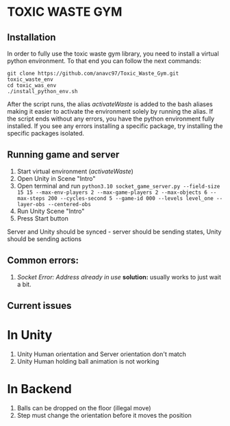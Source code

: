 # TOXIC WASTE GYM

## Installation

In order to fully use the toxic waste gym library, you need to install a virtual python environment. To that end you can follow the next commands:

```
git clone https://github.com/anavc97/Toxic_Waste_Gym.git toxic_waste_env
cd toxic_was_env
./install_python_env.sh
```

After the script runs, the alias *activateWaste* is added to the bash aliases making it easier to activate the environment solely by running the alias.
If the script ends without any errors, you have the python environment fully installed. If you see any errors installing a specific package, try installing the specific packages isolated.


## Running game and server

1. Start virtual environment (*activateWaste*)
2. Open Unity in Scene "Intro"
3. Open terminal and run ``` python3.10 socket_game_server.py --field-size 15 15 --max-env-players 2 --max-game-players 2 --max-objects 6 --max-steps 200 --cycles-second 5 --game-id 000 --levels level_one --layer-obs --centered-obs ```
4. Run Unity Scene "Intro"
5. Press Start button

Server and Unity should be synced - server should be sending states, Unity should be sending actions

## Common errors: 

1. *Socket Error: Address already in use*
**solution:**  usually works to just wait a bit.

## Current issues

# In Unity
1. Unity Human orientation and Server orientation don't match
2. Unity Human holding ball animation is not working 

# In Backend
1. Balls can be dropped on the floor (illegal move)
2. Step must change the orientation before it moves the position
